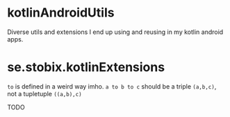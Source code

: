kotlinAndroidUtils
==
Diverse utils and extensions I end up using and reusing in my kotlin android apps.

se.stobix.kotlinExtensions
===
`to` is defined in a weird way imho. `a to b to c` should be a triple `(a,b,c)`, not a tupletuple `((a,b),c)`

TODO

